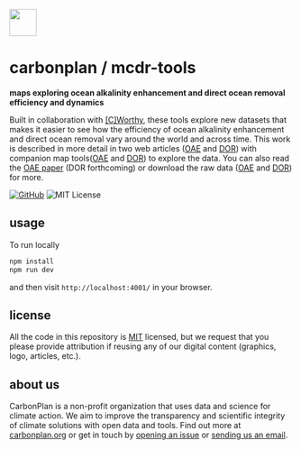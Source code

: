 <img
  src='https://carbonplan-assets.s3.amazonaws.com/monogram/dark-small.png'
  height='48'
/>

# carbonplan / mcdr-tools

**maps exploring ocean alkalinity enhancement and direct ocean removal efficiency and dynamics**

Built in collaboration with [[C]Worthy](https://www.cworthy.org/), these tools explore new datasets that makes it easier to see how the efficiency of ocean alkalinity enhancement and direct ocean removal vary around the world and across time. This work is described in more detail in two web articles ([OAE](https://carbonplan.org/research/oae-efficiency-explainer) and [DOR](https://carbonplan.org/research/dor-efficiency-explainer)) with companion map tools([OAE](https://carbonplan.org/research/oae-efficiency) and [DOR](https://carbonplan.org/research/dor-efficiency)) to explore the data. You can also read the [OAE paper](https://www.nature.com/articles/s41558-024-02179-9.epdf?sharing_token=LgDF4VdJvkifRzIuQy5nT9RgN0jAjWel9jnR3ZoTv0ML06qtsGAXcI3ncw2VKMdvNBF8yc3ykUNvQP2YZSZZg3VEb8eJNbnayufBxkZ0cVTHRB4myOJv4osBgWv1OPyMNfRCLYPLT3MancsjfEhCqWMLGD_VUA_LXbALrR9640c%3D) (DOR forthcoming) or download the raw data ([OAE](https://beta.source.coop/repositories/cworthy/oae-efficiency-atlas/description/) and [DOR](https://beta.source.coop/repositories/cworthy/dor-efficiency-atlas/description/)) for more.

[![GitHub][github-badge]][github]
![MIT License][]

[github]: https://github.com/carbonplan/oae-web
[github-badge]: https://flat.badgen.net/badge/-/github?icon=github&label
[mit license]: https://flat.badgen.net/badge/license/MIT/blue

## usage

To run locally

```js
npm install
npm run dev
```

and then visit `http://localhost:4001/` in your browser.

## license

All the code in this repository is [MIT](https://choosealicense.com/licenses/mit/) licensed, but we request that you please provide attribution if reusing any of our digital content (graphics, logo, articles, etc.).

## about us

CarbonPlan is a non-profit organization that uses data and science for climate action. We aim to improve the transparency and scientific integrity of climate solutions with open data and tools. Find out more at [carbonplan.org](https://carbonplan.org/) or get in touch by [opening an issue](https://github.com/carbonplan/simple-site/issues/new) or [sending us an email](mailto:hello@carbonplan.org).
